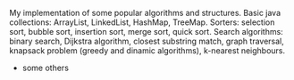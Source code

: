 My implementation of some popular algorithms and structures.
Basic java collections:   ArrayList, LinkedList, HashMap, TreeMap.
Sorters:                  selection sort, bubble sort, insertion sort, merge sort, quick sort.
Search algorithms:        binary search, Dijkstra algorithm, closest substring match, graph traversal, knapsack problem (greedy and dinamic algorithms), k-nearest neighbours.
+ some others
